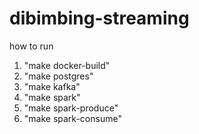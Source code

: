 # dibimbing-streaming
how to run
1. "make docker-build"
2. "make postgres"
3. "make kafka"
4. "make spark"
5. "make spark-produce"
6. "make spark-consume"